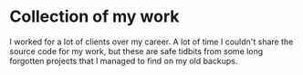 # Collection of my work

I worked for a lot of clients over my career.  A lot of time I couldn't share the source code for my work, but these are safe tidbits from some long forgotten projects that I managed to find on my old backups.